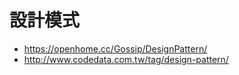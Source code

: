 # 設計模式

* https://openhome.cc/Gossip/DesignPattern/
* http://www.codedata.com.tw/tag/design-pattern/
